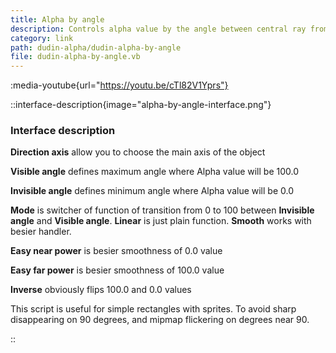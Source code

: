 ```yaml
---
title: Alpha by angle
description: Controls alpha value by the angle between central ray from current camera and local axis of the object.
category: link
path: dudin-alpha/dudin-alpha-by-angle
file: dudin-alpha-by-angle.vb
---
```


:media-youtube{url="https://youtu.be/cTl82V1Yprs"}

::interface-description{image="alpha-by-angle-interface.png"}

### Interface description

**Direction axis** allow you to choose the main axis of the object

**Visible angle** defines maximum angle where Alpha value will be 100.0

**Invisible angle** defines minimum angle where Alpha value will be 0.0

**Mode** is switcher of function of transition from 0 to 100 between **Invisible angle** and **Visible angle**. **Linear** is just plain function. **Smooth** works with besier handler.

**Easy near power** is besier smoothness of 0.0 value

**Easy far power** is besier smoothness of 100.0 value

**Inverse** obviously flips 100.0 and 0.0 values

</interface-description>

This script is useful for simple rectangles with sprites. To avoid sharp disappearing on 90 degrees, and mipmap flickering on degrees near 90.

::
